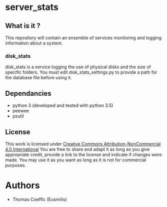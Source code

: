 # server_stats
## What is it ?
This repository will contain an ensemble of services monitoring and logging information about a system.
### disk_stats
disk_stats is a service logging the use of physical disks and the size of specific folders. You must edit disk_stats_settings.py to provide a path for the database file before using it.

## Dependancies
* python 3 (developed and tested with python 3.5)
* peewee
* psutil

## License
This work is licensed under [Creative Commons Attribution-NonCommercial 4.0 International](https://creativecommons.org/licenses/by-nc/4.0/legalcode)
You are free to share and adapt it as long as you give appropriate credit, provide a link to the license and indicate if changes were made.
You may use it as you want as long as it is not for commercial purposes.

# Authors
* Thomas Coeffic (Eusmilis)
